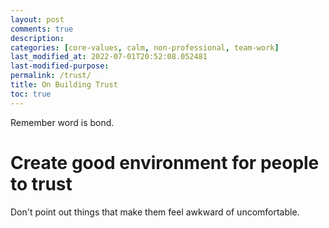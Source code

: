 ```yaml
---
layout: post
comments: true
description:
categories: [core-values, calm, non-professional, team-work]
last_modified_at: 2022-07-01T20:52:08.052481
last-modified-purpose:
permalink: /trust/
title: On Building Trust
toc: true
---
```


Remember word is bond.

# Create good environment for people to trust

Don't point out things that make them feel awkward of uncomfortable.

